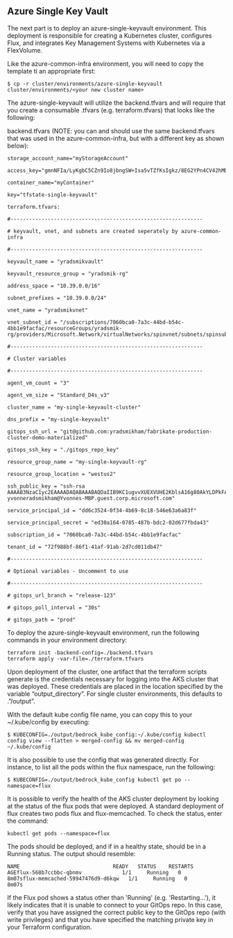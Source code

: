 ## Azure Single Key Vault

The next part is to deploy an azure-single-keyvault environment. This deployment is responsible for creating a Kubernetes cluster, configures Flux, and integrates Key Management Systems with Kubernetes via a FlexVolume.

Like the azure-common-infra environment, you will need to copy the template ti an appropriate first:

`$ cp -r cluster/environments/azure-single-keyvault cluster/environments/<your new cluster name>`

The azure-single-keyvault will utilize the backend.tfvars and will require that you create a consumable .tfvars (e.g. terraform.tfvars) that looks like the following:

backend.tfvars (NOTE: you can and should use the same backend.tfvars that was used in the azure-common-infra, but with a different key as shown below):

```
storage_account_name="myStorageAccount"

access_key="gmnNFIa/LyKgbC5CZn9Io8jbngSW+Isa5vTZfKsIgkz/8EG2YPn4CV42hMDXmQ73zDu5Y7puFkAoWPHLtE6/mw=="

container_name="myContainer"

key="tfstate-single-keyvault"

terraform.tfvars:

#--------------------------------------------------------------

# keyvault, vnet, and subnets are created seperately by azure-common-infra

#--------------------------------------------------------------

keyvault_name = "yradsmikvault"

keyvault_resource_group = "yradsmik-rg"

address_space = "10.39.0.0/16"

subnet_prefixes = "10.39.0.0/24"

vnet_name = "yradsmikvnet"

vnet_subnet_id = "/subscriptions/7060bca0-7a3c-44bd-b54c-4bb1e9facfac/resourceGroups/yradsmik-rg/providers/Microsoft.Network/virtualNetworks/spinvnet/subnets/spinsubnet"

#--------------------------------------------------------------

# Cluster variables

#--------------------------------------------------------------

agent_vm_count = "3"

agent_vm_size = "Standard_D4s_v3"

cluster_name = "my-single-keyvault-cluster"

dns_prefix = "my-single-keyvault"

gitops_ssh_url = "git@github.com:yradsmikham/fabrikate-production-cluster-demo-materialized"

gitops_ssh_key = "./gitops_repo_key"

resource_group_name = "my-single-keyvault-rg"

resource_group_location = "westus2"

ssh_public_key = "ssh-rsa AAAAB3NzaC1yc2EAAAADAQABAAABAQDaIIB9KC1ugvvXUEXVUHE2KblsA16g80AkYLDPkFAE8SNTBN8hlZj+2TFPCoxbjxaZiAtRuohbgsfKKioZOQRow9U4y/ytzSRPzxgPseFQWosCIo6zWCskH25tm9NoEK2m80zgjBDY7fCtnHV8MQVZdWc0Qitz8PMox3rBtAykZoTIlG5G7iF2L/BJJUe1hpXHhNDrh/JG3TAc6J6XmCSqUaUyu4PDaTDyrW9aStUt0bkyK6RDYxZBBb0ssEWOtmFWRxsXx+f5WrHR+B+UaINS503O2isSw6ItsfKtwjjBHcx7qO90nzlVML+PpPOZSdXI4D/ftTvrVKyPjF7TEwXj yvonneradsmikham@Yvonnes-MBP.guest.corp.microsoft.com"

service_principal_id = "dd6c3524-0f34-4b69-8c18-546e63a6a83f"

service_principal_secret = "ed30a164-0785-487b-bdc2-02d677fbda43"

subscription_id = "7060bca0-7a3c-44bd-b54c-4bb1e9facfac"

tenant_id = "72f988bf-86f1-41af-91ab-2d7cd011db47"

#--------------------------------------------------------------

# Optional variables - Uncomment to use

#--------------------------------------------------------------

# gitops_url_branch = "release-123"

# gitops_poll_interval = "30s"

# gitops_path = "prod"
```

To deploy the azure-single-keyvault environment, run the following commands in your environment directory:

```
terraform init -backend-config=./backend.tfvars
terraform apply -var-file=./terraform.tfvars
```

Upon deployment of the cluster, one artifact that the terraform scripts generate is the credentials necessary for logging into the AKS cluster that was deployed. These credentials are placed in the location specified by the variable “output_directory”. For single cluster environments, this defaults to .”/output”.

With the default kube config file name, you can copy this to your ~/.kube/config by executing:

`$ KUBECONFIG=./output/bedrock_kube_config:~/.kube/config kubectl config view --flatten > merged-config && mv merged-config ~/.kube/config`

It is also possible to use the config that was generated directly. For instance, to list all the pods within the flux namespace, run the following:

`$ KUBECONFIG=./output/bedrock_kube_config kubectl get po --namespace=flux`

It is possible to verify the health of the AKS cluster deployment by looking at the status of the flux pods that were deployed. A standard deployment of flux creates two pods flux and flux-memcached. To check the status, enter the command:

```
kubectl get pods --namespace=flux
```

The pods should be deployed, and if in a healthy state, should be in a Running status. The output should resemble:

```
NAME                              READY   STATUS    RESTARTS   AGEflux-568b7ccbbc-qbnmv             1/1     Running   0          8m07sflux-memcached-59947476d9-d6kqw   1/1     Running   0          8m07s
```

If the Flux pod shows a status other than 'Running' (e.g. 'Restarting...'), it likely indicates that it is unable to connect to your GitOps repo. In this case, verify that you have assigned the correct public key to the GitOps repo (with write privileges) and that you have specified the matching private key in your Terraform configuration.
